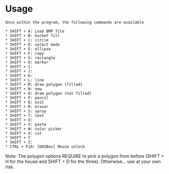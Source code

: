 # Usage

    Once within the program, the following commands are available

    * SHIFT + A: Load BMP file
    * SHIFT + B: bucket fill
    * SHIFT + C: circle
    * SHIFT + D: select mode
    * SHIFT + E: ellipse
    * SHIFT + F: copy
    * SHIFT + G: rectangle
    * SHIFT + H: marker
    * SHIFT + I: 
    * SHIFT + J: 
    * SHIFT + K: 
    * SHIFT + L: line
    * SHIFT + M: draw polygon (filled)
    * SHIFT + N: new
    * SHIFT + O: draw polygon (not filled)
    * SHIFT + P: pencil
    * SHIFT + Q: exit
    * SHIFT + R: eraser
    * SHIFT + S: spray
    * SHIFT + T: text
    * SHIFT + U:
    * SHIFT + V: paste
    * SHIFT + W: color picker
    * SHIFT + X: cut
    * SHIFT + Y
    * SHIFT + Z: 
    * CTRL + F10: [DOSBox] Mouse unlock

Note: The polygon options REQUIRE to pick a polygon from before (SHIFT + H for the house and SHIFT + D for the three). Otherwise... use at your own risk.
